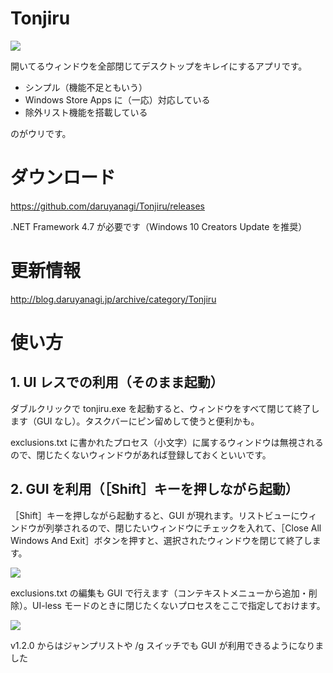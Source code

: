 # Tonjiru

![](https://cdn-ak.f.st-hatena.com/images/fotolife/d/daruyanagi/20170606/20170606214904.png)

開いてるウィンドウを全部閉じてデスクトップをキレイにするアプリです。

- シンプル（機能不足ともいう）
- Windows Store Apps に（一応）対応している
- 除外リスト機能を搭載している

のがウリです。

# ダウンロード

https://github.com/daruyanagi/Tonjiru/releases

.NET Framework 4.7 が必要です（Windows 10 Creators Update を推奨）

# 更新情報

http://blog.daruyanagi.jp/archive/category/Tonjiru

# 使い方

## 1. UI レスでの利用（そのまま起動）

ダブルクリックで tonjiru.exe を起動すると、ウィンドウをすべて閉じて終了します（GUI なし）。タスクバーにピン留めして使うと便利かも。

exclusions.txt に書かれたプロセス（小文字）に属するウィンドウは無視されるので、閉じたくないウィンドウがあれば登録しておくといいです。

## 2. GUI を利用（［Shift］キーを押しながら起動）

［Shift］キーを押しながら起動すると、GUI が現れます。リストビューにウィンドウが列挙されるので、閉じたいウィンドウにチェックを入れて、［Close All Windows And Exit］ボタンを押すと、選択されたウィンドウを閉じて終了します。

![](https://cdn-ak.f.st-hatena.com/images/fotolife/d/daruyanagi/20170606/20170606214302.png)

exclusions.txt の編集も GUI で行えます（コンテキストメニューから追加・削除）。UI-less モードのときに閉じたくないプロセスをここで指定しておけます。

![](https://cdn-ak.f.st-hatena.com/images/fotolife/d/daruyanagi/20170608/20170608192727.png)

v1.2.0 からはジャンプリストや /g スイッチでも GUI が利用できるようになりました
